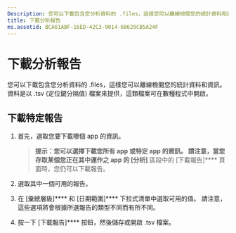 ```yaml
---
Description: 您可以下載包含您分析資料的 .files，這樣您可以離線檢閱您的統計資料和資訊。
title: 下載分析報告
ms.assetid: BCA61ABF-16ED-42C3-9014-68629CB5A24F
---
```


# 下載分析報告


您可以下載包含您分析資料的 .files，這樣您可以離線檢閱您的統計資料和資訊。 資料是以 .tsv (定位鍵分隔值) 檔案來提供，這類檔案可在數種程式中開啟。

## 下載特定報告

1.  首先，選取您要下載哪個 app 的資訊。

    > **提示：**您可以選擇下載您所有 app 或特定 app 的資訊。 請注意，當您存取某個您正在其中運作之 app 的 [分析]**** 區段中的 [下載報告]**** 頁面時，您仍可以下載報告。

2.  選取其中一個可用的報告。

3.  在 [彙總層級]**** 和 [日期範圍]**** 下拉式清單中選取可用的值。 請注意，這些選項將會根據所選報告的類型不同而有所不同。

4.  按一下 [下載報告]**** 按鈕，然後儲存或開啟 .tsv 檔案。


<!--HONumber=Mar16_HO1-->


